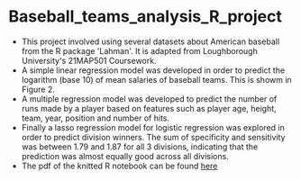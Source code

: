 # Baseball_teams_analysis_R_project

- This project involved using several datasets about American baseball from the R package 'Lahman'. It is adapted from Loughborough University's 21MAP501 Coursework.
- A simple linear regression model was developed in order to predict the logarithm (base 10) of mean salaries of baseball teams. This is showm in Figure 2.
- A multiple regression model was developed to predict the number of runs made by a player based on features such as player age, height, team, year, position and number of hits.
- Finally a lasso regression model for logistic regression was explored in order to predict division winners. The sum of specificity and sensitivity was between 1.79 and 1.87 for all 3 divisions, indicating that the prediction was almost equally good across all divisions.
- The pdf of the knitted R notebook can be found [here](https://github.com/kelvinsima2/Baseball_teams_analysis_R_project/blob/main/Baseball%20Project.pdf)
